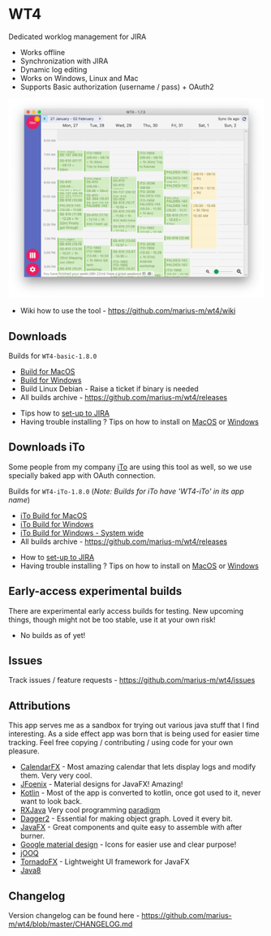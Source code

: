 # WT4

Dedicated worklog management for JIRA

* Works offline
* Synchronization with JIRA
* Dynamic log editing
* Works on Windows, Linux and Mac
* Supports Basic authorization (username / pass) + OAuth2

![Main view screenshot](imgs/main.png)

* Wiki how to use the tool - https://github.com/marius-m/wt4/wiki

## Downloads

Builds for `WT4-basic-1.8.0`

* [Build for MacOS](https://github.com/marius-m/wt4/releases/download/1.8.0/WT4-basic-1.8.0.dmg)
* [Build for Windows](https://github.com/marius-m/wt4/releases/download/1.8.0/WT4-basic-1.8.0.exe)
* Build Linux Debian - Raise a ticket if binary is needed
* All builds archive - https://github.com/marius-m/wt4/releases

- Tips how to [set-up to JIRA](https://github.com/marius-m/wt4/wiki/Set-up-Basic)
- Having trouble installing ? Tips on how to install on [MacOS](https://github.com/marius-m/wt4/wiki/Install-Mac) or [Windows](https://github.com/marius-m/wt4/wiki/Install-Win)
  
## Downloads iTo
Some people from my company [iTo](https://www.ito.lt/) are using this tool as well, so we use specially baked app with OAuth connection. 

Builds for `WT4-iTo-1.8.0` (*Note: Builds for iTo have 'WT4-iTo' in its app name*)

* [iTo Build for MacOS](https://github.com/marius-m/wt4/releases/download/1.8.0/WT4-iTo-1.8.0.dmg)
* [iTo Build for Windows](https://github.com/marius-m/wt4/releases/download/1.8.0/WT4-iTo-1.8.0.exe)
* [iTo Build for Windows - System wide](https://github.com/marius-m/wt4/releases/download/1.8.0/WT4-iToSW-1.8.0.exe)
* All builds archive - https://github.com/marius-m/wt4/releases

- How to [set-up to JIRA](https://github.com/marius-m/wt4/wiki/Set-up-OAuth)
- Having trouble installing ? Tips on how to install on [MacOS](https://github.com/marius-m/wt4/wiki/Install-Mac) or [Windows](https://github.com/marius-m/wt4/wiki/Install-Win)

## Early-access experimental builds
There are experimental early access builds for testing. New upcoming things, though might not be too stable, use it at your own risk!

* No builds as of yet!

## Issues

Track issues / feature requests - https://github.com/marius-m/wt4/issues

## Attributions

This app serves me as a sandbox for trying out various java stuff that I find interesting. As a side effect app was born that is being used for easier time tracking. 
Feel free copying / contributing / using code for your own pleasure. 

* [CalendarFX](https://github.com/dlemmermann/CalendarFX) - Most amazing calendar that lets display logs and modify them. Very very cool.
* [JFoenix](http://www.jfoenix.com/) - Material designs for JavaFX! Amazing!
* [Kotlin](https://kotlinlang.org/) - Most of the app is converted to kotlin, once got used to it, never want to look back. 
* [RXJava](https://github.com/ReactiveX/RxJava) Very cool programming [paradigm](http://reactivex.io/)
* [Dagger2](https://github.com/google/dagger) - Essential for making object graph. Loved it every bit.
* [JavaFX](http://docs.oracle.com/javase/8/javase-clienttechnologies.htm) - Great components and quite easy to assemble with after burner.
* [Google material design](https://design.google.com/icons/) - Icons for easier use and clear purpose!
* [jOOQ](https://www.jooq.org/)
* [TornadoFX]() - Lightweight UI framework for JavaFX
* [Java8](http://www.oracle.com/technetwork/java/javase/overview/java8-2100321.html)

## Changelog

Version changelog can be found here - https://github.com/marius-m/wt4/blob/master/CHANGELOG.md
